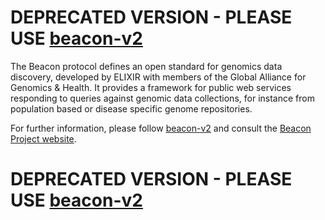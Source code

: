 # DEPRECATED VERSION - PLEASE USE [beacon-v2](https://github.com/ga4gh-beacon/beacon-v2/)

The Beacon protocol defines an open standard for genomics data discovery, developed by ELIXIR with members of the Global Alliance for Genomics & Health. It provides a framework for public web services responding to queries against genomic data collections, for instance from population based or disease specific genome repositories.

For further information, please follow [beacon-v2](https://github.com/ga4gh-beacon/beacon-v2/) and consult the [Beacon Project website](http://beacon-project.io).

# DEPRECATED VERSION - PLEASE USE [beacon-v2](https://github.com/ga4gh-beacon/beacon-v2/)
